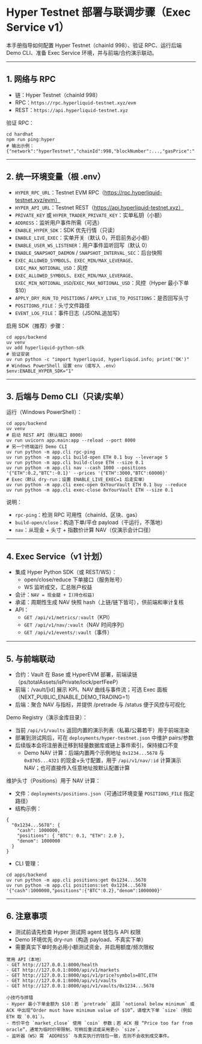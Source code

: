 # Hyper Testnet 部署与联调步骤（Exec Service v1）

本手册指导如何配置 Hyper Testnet（chainId 998）、验证 RPC、运行后端 Demo CLI、准备 Exec Service 环境，并与前端/合约演示联动。

---

## 1. 网络与 RPC

- 链：Hyper Testnet（chainId 998）
- RPC：`https://rpc.hyperliquid-testnet.xyz/evm`
- REST：`https://api.hyperliquid-testnet.xyz`

验证 RPC：
```
cd hardhat
npm run ping:hyper
# 输出示例：{"network":"hyperTestnet","chainId":998,"blockNumber":...,"gasPrice":"..."}
```

---

## 2. 统一环境变量（根 .env）

- `HYPER_RPC_URL`：Testnet EVM RPC（https://rpc.hyperliquid-testnet.xyz/evm）
- `HYPER_API_URL`：Testnet REST（https://api.hyperliquid-testnet.xyz）
- `PRIVATE_KEY` 或 `HYPER_TRADER_PRIVATE_KEY`：实单私钥（小额）
- `ADDRESS`：监听用户事件所需（可选）
- `ENABLE_HYPER_SDK`：SDK 优先行情（只读）
- `ENABLE_LIVE_EXEC`：实单开关（默认 0，开启前务必小额）
- `ENABLE_USER_WS_LISTENER`：用户事件监听回写（默认 0）
- `ENABLE_SNAPSHOT_DAEMON` / `SNAPSHOT_INTERVAL_SEC`：后台快照
- `EXEC_ALLOWED_SYMBOLS`、`EXEC_MIN/MAX_LEVERAGE`、`EXEC_MAX_NOTIONAL_USD`：风控
- `EXEC_ALLOWED_SYMBOLS`、`EXEC_MIN/MAX_LEVERAGE`、`EXEC_MIN_NOTIONAL_USD`/`EXEC_MAX_NOTIONAL_USD`：风控（Hyper 最小下单 $10）
- `APPLY_DRY_RUN_TO_POSITIONS` / `APPLY_LIVE_TO_POSITIONS`：是否回写头寸
- `POSITIONS_FILE`：头寸文件路径
- `EVENT_LOG_FILE`：事件日志（JSONL追加写）

启用 SDK（推荐）步骤：
```
cd apps/backend
uv venv
uv add hyperliquid-python-sdk
# 验证安装
uv run python -c "import hyperliquid, hyperliquid.info; print('OK')"
# Windows PowerShell 设置 env（或写入 .env）
$env:ENABLE_HYPER_SDK="1"
```

---

## 3. 后端与 Demo CLI（只读/实单）

运行（Windows PowerShell）：
```
cd apps/backend
uv venv
# 启动 REST API（默认端口 8000）
uv run uvicorn app.main:app --reload --port 8000
# 另一个终端运行 Demo CLI
uv run python -m app.cli rpc-ping
uv run python -m app.cli build-open ETH 0.1 buy --leverage 5
uv run python -m app.cli build-close ETH --size 0.1
uv run python -m app.cli nav --cash 1000 --positions '{"ETH":0.2,"BTC":-0.1}' --prices '{"ETH":3000,"BTC":60000}'
# Exec（默认 dry-run；设置 ENABLE_LIVE_EXEC=1 后走实单）
uv run python -m app.cli exec-open 0xYourVault ETH 0.1 buy --reduce
uv run python -m app.cli exec-close 0xYourVault ETH --size 0.1
```

说明：
- `rpc-ping`：检测 RPC 可用性（chainId、区块、gas）
- `build-open/close`：构造下单/平仓 payload（干运行，不落地）
- `nav`：从现金 + 头寸 + 指数价计算 NAV（仅演示会计口径）

---

## 4. Exec Service（v1 计划）

- 集成 Hyper Python SDK（或 REST/WS）：
  - open/close/reduce 下单接口（服务账号）
  - WS 监听成交，汇总账户权益
- 会计：`NAV = 现金腿 + Σ(持仓权益)`
- 承诺：周期性生成 NAV 快照 hash（上链/链下皆可），供前端和审计复核
- API：
  - `GET /api/v1/metrics/:vault`（KPI）
  - `GET /api/v1/nav/:vault`（NAV 时间序列）
  - `GET /api/v1/events/:vault`（事件）

---

## 5. 与前端联动

- 合约：Vault 在 Base 或 HyperEVM 部署，前端读链（ps/totalAssets/isPrivate/lock/perfFeeP）
- 前端：/vault/[id] 展示 KPI、NAV 曲线与事件流；可选 Exec 面板（NEXT_PUBLIC_ENABLE_DEMO_TRADING=1）
- 后端：聚合 NAV 与指标，并提供 /pretrade 与 /status 便于风控与可视化

Demo Registry（演示金库目录）：
- 当前 `/api/v1/vaults` 返回内置的演示列表（私募/公募若干）用于前端渲染
- 部署到测试网后，可在 `deployments/hyper-testnet.json` 中维护 pairs/参数
- 后续版本会将注册表迁移到轻量数据库或链上事件索引，保持接口不变
  - Demo NAV 计算：后端内置两个示例地址 `0x1234...5678` 与 `0x8765...4321` 的现金+头寸配置，用于 `/api/v1/nav/:id` 计算演示 NAV；也可直接传入任意地址按默认配置计算

维护头寸（Positions）用于 NAV 计算：
- 文件：`deployments/positions.json`（可通过环境变量 `POSITIONS_FILE` 指定路径）
- 结构示例：
```
{
  "0x1234...5678": {
    "cash": 1000000,
    "positions": { "BTC": 0.1, "ETH": 2.0 },
    "denom": 1000000
  }
}
```
- CLI 管理：
```
cd apps/backend
uv run python -m app.cli positions:get 0x1234...5678
uv run python -m app.cli positions:set 0x1234...5678 '{"cash":1000000,"positions":{"BTC":0.2},"denom":1000000}'
```

---

## 6. 注意事项

- 测试前请先检查 Hyper 测试网 agent 钱包与 API 权限
- Demo 环境优先 dry-run（构造 payload、不真实下单）
- 需要真实下单时务必用小额测试资金，并启用额度/频次限权
```
常用 API（本地）
- GET http://127.0.0.1:8000/health
- GET http://127.0.0.1:8000/api/v1/markets
- GET http://127.0.0.1:8000/api/v1/price?symbols=BTC,ETH
- GET http://127.0.0.1:8000/api/v1/vaults
- GET http://127.0.0.1:8000/api/v1/vaults/0x1234...5678

小技巧与排错
- Hyper 最小下单金额为 $10：若 `pretrade` 返回 `notional below minimum` 或 ACK 中出现“Order must have minimum value of $10”，请增大下单 `size`（例如 ETH 取 `0.01`）。
- 市价平仓 `market_close` 使用 `coin` 参数；若 ACK 报 “Price too far from oracle”，通常为临时价带限制，可稍后重试或采用更小 `size`。
- 监听器（WS）需 `ADDRESS` 与真实执行的钱包一致，否则不会收到成交事件。
```
